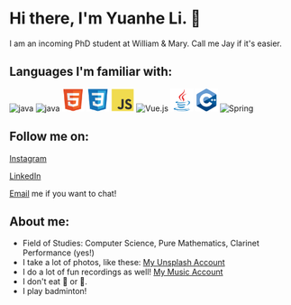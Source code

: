 #  Hi there, I'm Yuanhe Li. 👋

I am an incoming PhD student at William & Mary. Call me Jay if it's easier.

##  Languages I'm familiar with:

<p align="left"><img src="https://upload.wikimedia.org/wikipedia/commons/thumb/a/a7/React-icon.svg/512px-React-icon.svg.png" alt="java" width="40" height="35"/> 
  <img src="https://raw.githubusercontent.com/reduxjs/redux/master/logo/logo.svg" alt="java" width="40" height="40"/> 
  <img src="https://raw.githubusercontent.com/devicons/devicon/master/icons/html5/html5-original.svg" alt="html5" width="40" height="40"/> 
  <img src="https://raw.githubusercontent.com/devicons/devicon/master/icons/css3/css3-original.svg" alt="css3" width="40" height="40"/> 
  <img src="https://raw.githubusercontent.com/devicons/devicon/master/icons/javascript/javascript-original.svg" alt="javascript" width="40" height="40"/>
  <img alt="Vue.js" src="https://user-images.githubusercontent.com/100735820/178592783-a0114c99-cc81-407c-9bce-accdd4f76523.svg" width="40" height="40" > 
 <img src="https://raw.githubusercontent.com/devicons/devicon/master/icons/java/java-original.svg" alt="java" width="40" height="40"/> 
 <img src="https://raw.githubusercontent.com/devicons/devicon/master/icons/cplusplus/cplusplus-original.svg" alt="cplusplus" width="40" height="40"/> 
  <img src="https://cdn.freebiesupply.com/logos/large/2x/spring-3-logo-png-transparent.png" alt="Spring" width="40" height="40"/>
</p>

 
##  Follow me on:

[Instagram](https://www.instagram.com/jayyyli1209/)

[LinkedIn](https://www.linkedin.com/in/yuanhe-li/)

[Email](mailto:yli113@wm.edu) me if you want to chat!

##  About me:
- Field of Studies: Computer Science, Pure Mathematics, Clarinet Performance (yes!)
- I take a lot of photos, like these: [My Unsplash Account](https://unsplash.com/@jaylithephotographer)
- I do a lot of fun recordings as well! [My Music Account](https://www.instagram.com/jayyyli_music/)
- I don't eat 🍎 or 🍑.
- I play badminton!
